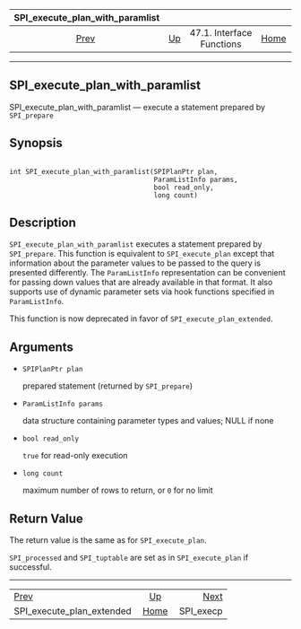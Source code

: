 <!--?xml version="1.0" encoding="UTF-8" standalone="no"?-->

|                   SPI\_execute\_plan\_with\_paramlist                   |                                                      |                           |                                                       |                                         |
| :---------------------------------------------------------------------: | :--------------------------------------------------- | :-----------------------: | ----------------------------------------------------: | --------------------------------------: |
| [Prev](spi-spi-execute-plan-extended.html "SPI_execute_plan_extended")  | [Up](spi-interface.html "47.1. Interface Functions") | 47.1. Interface Functions | [Home](index.html "PostgreSQL 17devel Documentation") |  [Next](spi-spi-execp.html "SPI_execp") |

***

[]()

## SPI\_execute\_plan\_with\_paramlist

SPI\_execute\_plan\_with\_paramlist — execute a statement prepared by `SPI_prepare`

## Synopsis

```

int SPI_execute_plan_with_paramlist(SPIPlanPtr plan,
                                    ParamListInfo params,
                                    bool read_only,
                                    long count)
```

## Description

`SPI_execute_plan_with_paramlist` executes a statement prepared by `SPI_prepare`. This function is equivalent to `SPI_execute_plan` except that information about the parameter values to be passed to the query is presented differently. The `ParamListInfo` representation can be convenient for passing down values that are already available in that format. It also supports use of dynamic parameter sets via hook functions specified in `ParamListInfo`.

This function is now deprecated in favor of `SPI_execute_plan_extended`.

## Arguments

*   `SPIPlanPtr plan`

    prepared statement (returned by `SPI_prepare`)

*   `ParamListInfo params`

    data structure containing parameter types and values; NULL if none

*   `bool read_only`

    `true` for read-only execution

*   `long count`

    maximum number of rows to return, or `0` for no limit

## Return Value

The return value is the same as for `SPI_execute_plan`.

`SPI_processed` and `SPI_tuptable` are set as in `SPI_execute_plan` if successful.

***

|                                                                         |                                                       |                                         |
| :---------------------------------------------------------------------- | :---------------------------------------------------: | --------------------------------------: |
| [Prev](spi-spi-execute-plan-extended.html "SPI_execute_plan_extended")  |  [Up](spi-interface.html "47.1. Interface Functions") |  [Next](spi-spi-execp.html "SPI_execp") |
| SPI\_execute\_plan\_extended                                            | [Home](index.html "PostgreSQL 17devel Documentation") |                              SPI\_execp |
